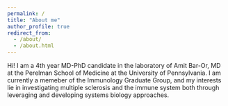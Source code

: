 ```yaml
---
permalink: /
title: "About me"
author_profile: true
redirect_from: 
  - /about/
  - /about.html
---
```


Hi! I am a 4th year MD-PhD candidate in the laboratory of Amit Bar-Or, MD at the Perelman School of Medicine at the University of Pennsylvania. I am currently a memeber of the Immunology Graduate Group, and my interests lie in investigating multiple sclerosis and the immune system both through leveraging and developing systems biology approaches.
